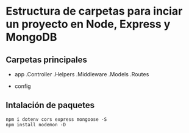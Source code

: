 # Estructura de carpetas para inciar un proyecto en Node, Express y MongoDB
## Carpetas principales

- app
.Controller
.Helpers
.Middleware
.Models
.Routes

- config


## Intalación de paquetes

```
npm i dotenv cors express mongoose -S
npm install nodemon -D
```
